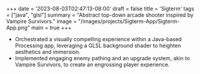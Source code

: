 +++
date = '2023-08-03T02:47:13-08:00'
draft = false
title = 'Sigterm'
tags = ["java", "glsl"]
summary = "Abstract top-down arcade shooter inspired by Vampire Survivors."
image = "/images/projects/Sigterm-App/Sigterm-App.png"
main = true
+++

- Orchestrated a visually compelling experience within a Java-based Processing app, leveraging a GLSL background shader to heighten aesthetics and immersion.
- Implemented engaging enemy pathing and an upgrade system, akin to Vampire Survivors, to create an engrossing player experience.
